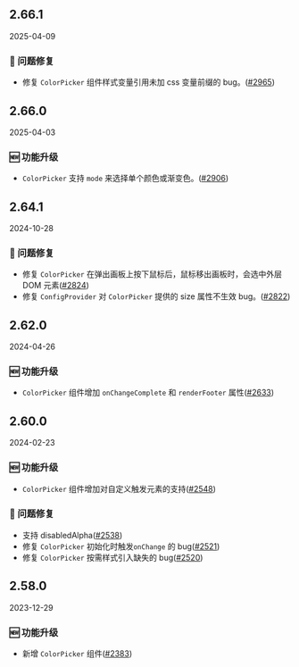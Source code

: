 ## 2.66.1

2025-04-09

### 🐛 问题修复

- 修复 `ColorPicker` 组件样式变量引用未加 css 变量前缀的 bug。([#2965](https://github.com/arco-design/arco-design/pull/2965))

## 2.66.0

2025-04-03

### 🆕 功能升级

- `ColorPicker` 支持 `mode` 来选择单个颜色或渐变色。([#2906](https://github.com/arco-design/arco-design/pull/2906))

## 2.64.1

2024-10-28

### 🐛 问题修复

- 修复 `ColorPicker` 在弹出画板上按下鼠标后，鼠标移出画板时，会选中外层 DOM 元素([#2824](https://github.com/arco-design/arco-design/pull/2824))
- 修复 `ConfigProvider` 对 `ColorPicker` 提供的 size 属性不生效 bug。([#2822](https://github.com/arco-design/arco-design/pull/2822))

## 2.62.0

2024-04-26

### 🆕 功能升级

- `ColorPicker` 组件增加 `onChangeComplete` 和 `renderFooter` 属性([#2633](https://github.com/arco-design/arco-design/pull/2633))

## 2.60.0

2024-02-23

### 🆕 功能升级

- `ColorPicker` 组件增加对自定义触发元素的支持([#2548](https://github.com/arco-design/arco-design/pull/2548))

### 🐛 问题修复

- 支持 disabledAlpha([#2538](https://github.com/arco-design/arco-design/pull/2538))
- 修复 `ColorPicker` 初始化时触发`onChange` 的 bug([#2521](https://github.com/arco-design/arco-design/pull/2521))
- 修复 `ColorPicker` 按需样式引入缺失的 bug([#2520](https://github.com/arco-design/arco-design/pull/2520))

## 2.58.0

2023-12-29

### 🆕 功能升级

- 新增 `ColorPicker` 组件([#2383](https://github.com/arco-design/arco-design/pull/2383))

